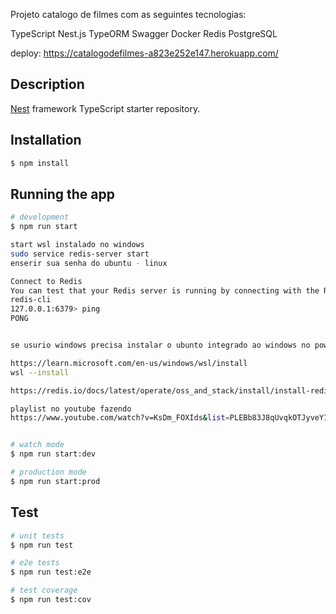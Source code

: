 Projeto catalogo de filmes com as seguintes tecnologias:

TypeScript
Nest.js
TypeORM
Swagger
Docker
Redis
PostgreSQL

deploy: https://catalogodefilmes-a823e252e147.herokuapp.com/

## Description

[Nest](https://github.com/nestjs/nest) framework TypeScript starter repository.

## Installation

```bash
$ npm install
```

## Running the app

```bash
# development
$ npm run start

start wsl instalado no windows
sudo service redis-server start
enserir sua senha do ubuntu - linux

Connect to Redis
You can test that your Redis server is running by connecting with the Redis CLI:
redis-cli 
127.0.0.1:6379> ping
PONG


se usurio windows precisa instalar o ubunto integrado ao windows no power shell

https://learn.microsoft.com/en-us/windows/wsl/install
wsl --install

https://redis.io/docs/latest/operate/oss_and_stack/install/install-redis/install-redis-on-windows/****

playlist no youtube fazendo
https://www.youtube.com/watch?v=KsDm_FOXIds&list=PLEBb83J8qUvqkOTJyveYIQBivuARCy1lz&pp=gAQBiAQB


# watch mode
$ npm run start:dev

# production mode
$ npm run start:prod
```

## Test

```bash
# unit tests
$ npm run test

# e2e tests
$ npm run test:e2e

# test coverage
$ npm run test:cov
```

